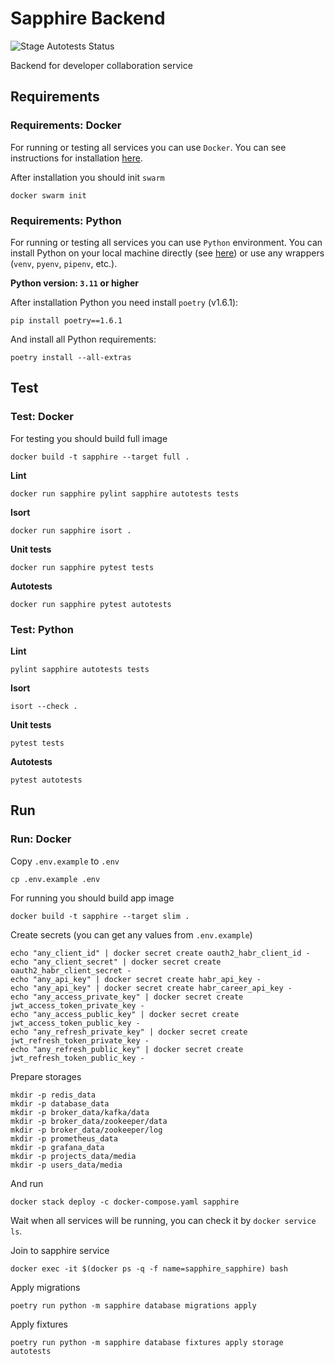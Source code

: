 # Sapphire Backend

![Stage Autotests Status](https://github.com/habralab/sapphire-team-back/actions/workflows/autotests-stage.yaml/badge.svg)

Backend for developer collaboration service

## Requirements

### Requirements: Docker

For running or testing all services you can use `Docker`. You can see instructions for installation
[here](https://docs.docker.com/engine/install/).

After installation you should init `swarm`
```shell
docker swarm init 
```

### Requirements: Python

For running or testing all services you can use `Python` environment. You can install Python on
your local machine directly (see [here](https://www.python.org/downloads/)) or use any wrappers
(`venv`, `pyenv`, `pipenv`, etc.).

**Python version: `3.11` or higher**

After installation Python you need install `poetry` (v1.6.1):
```shell
pip install poetry==1.6.1
```
And install all Python requirements:
```shell
poetry install --all-extras
```

## Test

### Test: Docker

For testing you should build full image

```shell
docker build -t sapphire --target full . 
```

**Lint**
```shell
docker run sapphire pylint sapphire autotests tests
```

**Isort**
```shell
docker run sapphire isort .
```

**Unit tests**
```shell
docker run sapphire pytest tests
```

**Autotests**
```shell
docker run sapphire pytest autotests
```

### Test: Python

**Lint**
```shell
pylint sapphire autotests tests
```

**Isort**
```shell
isort --check .
```

**Unit tests**
```shell
pytest tests
```

**Autotests**
```shell
pytest autotests
```

## Run

### Run: Docker

Copy `.env.example` to `.env`
```shell
cp .env.example .env
```

For running you should build app image
```shell
docker build -t sapphire --target slim .
```

Create secrets (you can get any values from `.env.example`)
```shell
echo "any_client_id" | docker secret create oauth2_habr_client_id -
echo "any_client_secret" | docker secret create oauth2_habr_client_secret -
echo "any_api_key" | docker secret create habr_api_key -
echo "any_api_key" | docker secret create habr_career_api_key -
echo "any_access_private_key" | docker secret create jwt_access_token_private_key -
echo "any_access_public_key" | docker secret create jwt_access_token_public_key -
echo "any_refresh_private_key" | docker secret create jwt_refresh_token_private_key -
echo "any_refresh_public_key" | docker secret create jwt_refresh_token_public_key -
```

Prepare storages
```shell
mkdir -p redis_data
mkdir -p database_data
mkdir -p broker_data/kafka/data
mkdir -p broker_data/zookeeper/data
mkdir -p broker_data/zookeeper/log
mkdir -p prometheus_data
mkdir -p grafana_data
mkdir -p projects_data/media
mkdir -p users_data/media
```

And run
```shell
docker stack deploy -c docker-compose.yaml sapphire
```

Wait when all services will be running, you can check it by `docker service ls`.

Join to sapphire service
```shell
docker exec -it $(docker ps -q -f name=sapphire_sapphire) bash
```

Apply migrations
```shell
poetry run python -m sapphire database migrations apply
```

Apply fixtures
```shell
poetry run python -m sapphire database fixtures apply storage autotests
```
